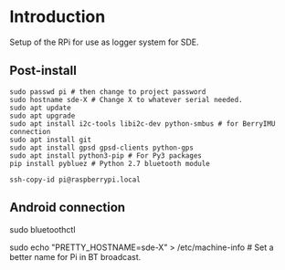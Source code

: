 # Introduction

Setup of the RPi for use as logger system for SDE.

## Post-install

	sudo passwd pi # then change to project password
	sudo hostname sde-X # Change X to whatever serial needed.
	sudo apt update 
	sudo apt upgrade
	sudo apt install i2c-tools libi2c-dev python-smbus # for BerryIMU connection
	sudo apt install git
	sudo apt install gpsd gpsd-clients python-gps
	sudo apt install python3-pip # For Py3 packages
	pip install pybluez # Python 2.7 bluetooth module

    ssh-copy-id pi@raspberrypi.local 


## Android connection 

sudo bluetoothctl

sudo echo "PRETTY_HOSTNAME=sde-X" > /etc/machine-info # Set a better name for Pi in BT broadcast.